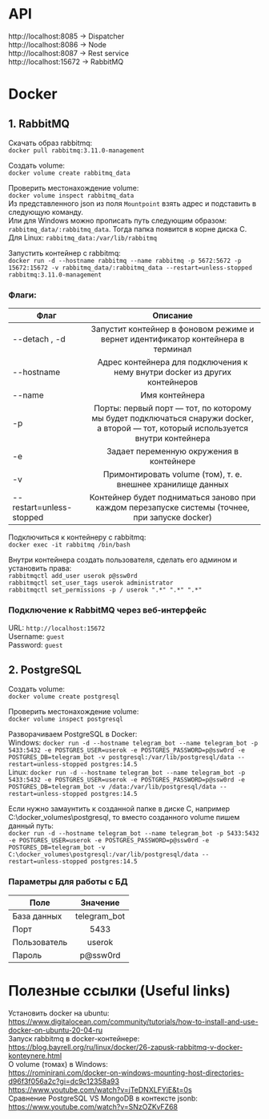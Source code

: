 # API
http://localhost:8085 -> Dispatcher  
http://localhost:8086 -> Node  
http://localhost:8087 -> Rest service  
http://localhost:15672 -> RabbitMQ

# Docker
## 1. RabbitMQ

Скачать образ rabbitmq:  
`docker pull rabbitmq:3.11.0-management`

Создать volume:  
`docker volume create rabbitmq_data`

Проверить местонахождение volume:  
`docker volume inspect rabbitmq_data`  
Из представленного json из поля `Mountpoint` взять адрес и подставить в следующую команду.  
Или для Windows можно прописать путь следующим образом: `rabbitmq_data/:rabbitmq_data`. Тогда папка появится в корне диска C.  
Для Linux: `rabbitmq_data:/var/lib/rabbitmq`  

Запустить контейнер с rabbitmq:  
`docker run -d --hostname rabbitmq --name rabbitmq -p 5672:5672 -p 15672:15672 -v rabbitmq_data/:rabbitmq_data --restart=unless-stopped rabbitmq:3.11.0-management`

### Флаги:  

| Флаг                     |                                                              Описание                                                              |
|--------------------------|:----------------------------------------------------------------------------------------------------------------------------------:|
| --detach , -d            |                          Запустит контейнер в фоновом режиме и вернет идентификатор контейнера в терминал                          |
| --hostname               |                            Адрес контейнера для подключения к нему внутри docker из других контейнеров                             |
| --name                   |                                                           Имя контейнера                                                           |
| -p                       | Порты: первый порт — тот, по которому мы будет подключаться снаружи docker, а второй — тот, который используется внутри контейнера |
| -e                       |                                              Задает переменную окружения в контейнере                                              |
| -v                       |                                    Примонтировать volume (том), т. е. внешнее хранилище данных                                     |
| --restart=unless-stopped |                   Контейнер будет подниматься заново при каждом перезапуске системы (точнее, при запуске docker)                   |

Подключиться к контейнеру с rabbitmq:  
`docker exec -it rabbitmq /bin/bash`  
  
Внутри контейнера создать пользователя, сделать его админом и установить права:  
`rabbitmqctl add_user userok p@ssw0rd`  
`rabbitmqctl set_user_tags userok administrator`  
`rabbitmqctl set_permissions -p / userok ".*" ".*" ".*"` 

### Подключение к RabbitMQ через веб-интерфейс
URL: `http://localhost:15672`  
Username: `guest`  
Password: `guest`  

## 2. PostgreSQL

Создать volume:  
`docker volume create postgresql`

Проверить местонахождение volume:  
`docker volume inspect postgresql`  

Разворачиваем PostgreSQL в Docker:  
Windows: `docker run -d --hostname telegram_bot --name telegram_bot -p 5433:5432 -e POSTGRES_USER=userok -e POSTGRES_PASSWORD=p@ssw0rd -e POSTGRES_DB=telegram_bot -v postgresql:/var/lib/postgresql/data --restart=unless-stopped postgres:14.5`  
Linux: `docker run -d --hostname telegram_bot --name telegram_bot -p 5433:5432 -e POSTGRES_USER=userok -e POSTGRES_PASSWORD=p@ssw0rd -e POSTGRES_DB=telegram_bot -v /data:/var/lib/postgresql/data --restart=unless-stopped postgres:14.5`

Если нужно замаунтить к созданной папке в диске C, например C:\docker_volumes\postgresql, то вместо созданного volume пишем данный путь:  
`docker run -d --hostname telegram_bot --name telegram_bot -p 5433:5432 -e POSTGRES_USER=userok -e POSTGRES_PASSWORD=p@ssw0rd -e POSTGRES_DB=telegram_bot -v C:\docker_volumes\postgresql:/var/lib/postgresql/data --restart=unless-stopped postgres:14.5`

### Параметры для работы с БД

| Поле         |   Значение   |
|--------------|:------------:|
| База данных  | telegram_bot |
| Порт         |     5433     |
| Пользователь |    userok    |
| Пароль       |   p@ssw0rd   |

# Полезные ссылки (Useful links)

Установить docker на ubuntu:  
https://www.digitalocean.com/community/tutorials/how-to-install-and-use-docker-on-ubuntu-20-04-ru  
Запуск rabbitmq в docker-контейнере:  
https://blog.bayrell.org/ru/linux/docker/26-zapusk-rabbitmq-v-docker-konteynere.html  
О volume (томах) в Windows:  
https://rominirani.com/docker-on-windows-mounting-host-directories-d96f3f056a2c?gi=dc9c12358a93  
https://www.youtube.com/watch?v=jTeDNXLFYjE&t=0s  
Сравнение PostgreSQL VS MongoDB в контексте jsonb:  
https://www.youtube.com/watch?v=SNzOZKvFZ68  

